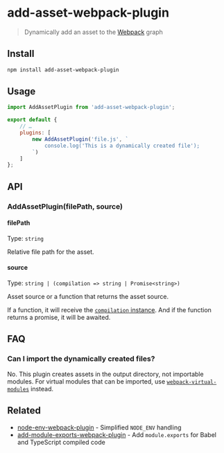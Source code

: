# add-asset-webpack-plugin

> Dynamically add an asset to the [Webpack](https://webpack.js.org) graph

## Install

```sh
npm install add-asset-webpack-plugin
```

## Usage

```js
import AddAssetPlugin from 'add-asset-webpack-plugin';

export default {
	// …
	plugins: [
		new AddAssetPlugin('file.js', `
			console.log('This is a dynamically created file');
		`)
	]
};
```

## API

### AddAssetPlugin(filePath, source)

#### filePath

Type: `string`

Relative file path for the asset.

#### source

Type: `string | (compilation => string | Promise<string>)`

Asset source or a function that returns the asset source.

If a function, it will receive the [`compilation` instance](https://webpack.js.org/api/compilation/). And if the function returns a promise, it will be awaited.

## FAQ

### Can I import the dynamically created files?

No. This plugin creates assets in the output directory, not importable modules. For virtual modules that can be imported, use [`webpack-virtual-modules`](https://github.com/sysgears/webpack-virtual-modules) instead.

## Related

- [node-env-webpack-plugin](https://github.com/sindresorhus/node-env-webpack-plugin) - Simplified `NODE_ENV` handling
- [add-module-exports-webpack-plugin](https://github.com/sindresorhus/add-module-exports-webpack-plugin) - Add `module.exports` for Babel and TypeScript compiled code
